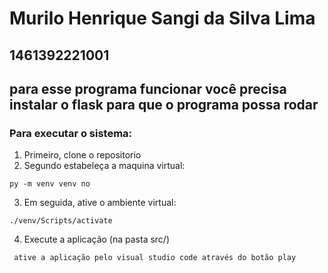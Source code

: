 # Murilo Henrique Sangi da Silva Lima
## 1461392221001
## para esse programa funcionar você precisa instalar o flask para que o programa possa rodar 


### Para executar o sistema:

1. Primeiro, clone o repositorio 
2. Segundo estabeleça a maquina virtual:
```console
py -m venv venv no 
```
3. Em seguida, ative o ambiente virtual:
```console
./venv/Scripts/activate
```
4. Execute a aplicação (na pasta src/)
```console
 ative a aplicação pelo visual studio code através do botão play 
```